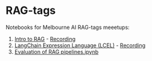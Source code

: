 # RAG-tags

Notebooks for Melbourne AI RAG-tags meeetups:

1. [Intro to RAG](Intro-to-RAG.ipynb) - [Recording](https://youtu.be/RsWKMkLYy_I)
2. [LangChain Expression Language (LCEL)](LCEL.ipynb) - [Recording](https://youtu.be/hc_sEEDPT2o)
3. [Evaluation of RAG pipelines.ipynb](Eval_RAG.ipynb)

